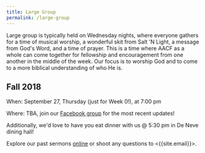 ```yaml
---
title: Large Group
permalink: /large-group
---
```


Large group is typically held on Wednesday nights, where everyone gathers for a time of musical worship, a wonderful skit from Salt 'N Light, a message from God's Word, and a time of prayer. This is a time where AACF as a whole can come together for fellowship and encouragement from one another in the middle of the week. Our focus is to worship God and to come to a more biblical understanding of who He is.

## Fall 2018

When: September 27, Thursday (just for Week 0!), at 7:00 pm

Where: TBA, join our [Facebook group](https://www.facebook.com/groups/aacfla.18.19/) for the most recent updates!

Additionally, we'd love to have you eat dinner with us @ 5:30 pm in De Neve dining hall!

Explore our past sermons [online](/sermons) or shoot any questions to <{{site.email}}>.
